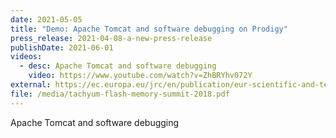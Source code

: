 ```yaml
---
date: 2021-05-05
title: "Demo: Apache Tomcat and software debugging on Prodigy"
press_release: 2021-04-08-a-new-press-release
publishDate: 2021-06-01
videos:
  - desc: Apache Tomcat and software debugging
    video: https://www.youtube.com/watch?v=ZhBRYhv072Y
external: https://ec.europa.eu/jrc/en/publication/eur-scientific-and-technical-research-reports/artificial-intelligence-european-perspective
file: /media/tachyum-flash-memory-summit-2018.pdf
---
```

Apache Tomcat and software debugging